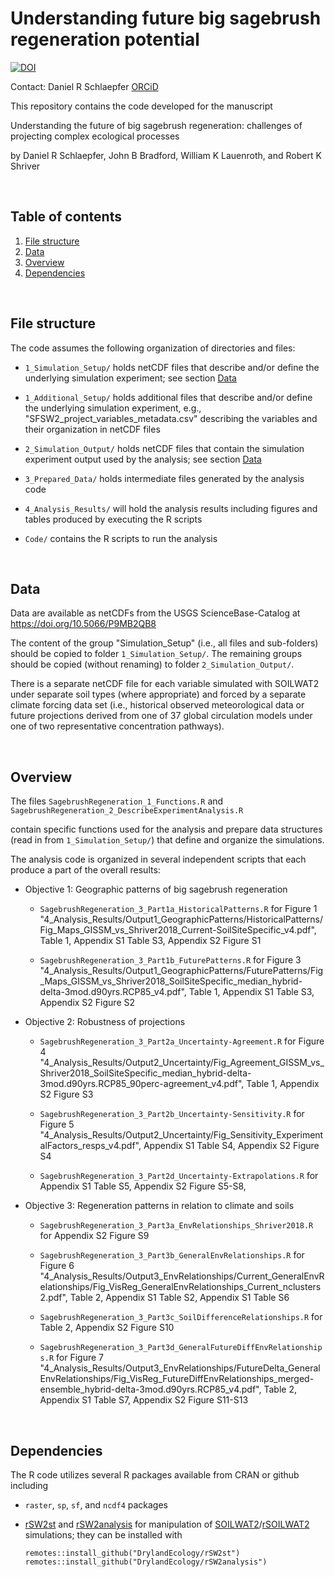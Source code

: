 

[SOILWAT2]: https://github.com/DrylandEcology/SOILWAT2
[rSOILWAT2]: https://github.com/DrylandEcology/rSOILWAT2
[rSW2st]: https://github.com/DrylandEcology/rSW2st
[rSW2analysis]: https://github.com/DrylandEcology/rSW2analysis




# Understanding future big sagebrush regeneration potential
[![DOI](https://zenodo.org/badge/360982261.svg)](https://zenodo.org/badge/latestdoi/360982261)

Contact: Daniel R Schlaepfer [ORCiD](https://orcid.org/0000-0001-9973-2065)


This repository contains the code developed for the manuscript

Understanding the future of big sagebrush regeneration:
challenges of projecting complex ecological processes

by Daniel R Schlaepfer, John B Bradford, William K Lauenroth, and
Robert K Shriver



<br>

## Table of contents

1. [File structure](#structure)
2. [Data](#data)
3. [Overview](#overview)
4. [Dependencies](#dependencies)


<br>
<a name="structure"></a>

## File structure

The code assumes the following organization of directories and files:
  * `1_Simulation_Setup/`
    holds netCDF files that describe and/or define the underlying
    simulation experiment; see section [Data](#data)

  * `1_Additional_Setup/`
    holds additional files that describe and/or define the underlying
    simulation experiment, e.g., "SFSW2_project_variables_metadata.csv"
    describing the variables and their organization in netCDF files

  * `2_Simulation_Output/`
    holds netCDF files that contain the simulation experiment output
    used by the analysis; see section [Data](#data)

  * `3_Prepared_Data/`
    holds intermediate files generated by the analysis code

  * `4_Analysis_Results/`
    will hold the analysis results including figures and tables produced
    by executing the R scripts

  * `Code/`
    contains the R scripts to run the analysis


<br>
<a name="data"></a>

## Data

  Data are available as netCDFs from the USGS ScienceBase-Catalog at
  https://doi.org/10.5066/P9MB2QB8

  The content of the group "Simulation_Setup" (i.e., all files and sub-folders)
  should be copied to folder `1_Simulation_Setup/`.
  The remaining groups should be copied (without renaming) to folder
  `2_Simulation_Output/`.

  There is a separate netCDF file for each variable simulated with SOILWAT2
  under separate soil types (where appropriate) and forced by a
  separate climate forcing data set
  (i.e., historical observed meteorological data or
  future projections derived from one of 37 global circulation models
  under one of two representative concentration pathways).

<br>
<a name="overview"></a>

## Overview

  The files
  `SagebrushRegeneration_1_Functions.R` and
  `SagebrushRegeneration_2_DescribeExperimentAnalysis.R`

  contain specific functions used for the analysis and prepare data structures
  (read in from `1_Simulation_Setup/`) that define and organize the simulations.

  The analysis code is organized in several independent scripts
  that each produce a part of the overall results:

  * Objective 1: Geographic patterns of big sagebrush regeneration
    - `SagebrushRegeneration_3_Part1a_HistoricalPatterns.R`
      for Figure 1 "4_Analysis_Results/Output1_GeographicPatterns/HistoricalPatterns/Fig_Maps_GISSM_vs_Shriver2018_Current-SoilSiteSpecific_v4.pdf",
      Table 1, Appendix S1 Table S3, Appendix S2 Figure S1

    - `SagebrushRegeneration_3_Part1b_FuturePatterns.R`
      for Figure 3 "4_Analysis_Results/Output1_GeographicPatterns/FuturePatterns/Fig_Maps_GISSM_vs_Shriver2018_SoilSiteSpecific_median_hybrid-delta-3mod.d90yrs.RCP85_v4.pdf",
      Table 1, Appendix S1 Table S3, Appendix S2 Figure S2

  * Objective 2: Robustness of projections
    - `SagebrushRegeneration_3_Part2a_Uncertainty-Agreement.R`
      for Figure 4 "4_Analysis_Results/Output2_Uncertainty/Fig_Agreement_GISSM_vs_Shriver2018_SoilSiteSpecific_median_hybrid-delta-3mod.d90yrs.RCP85_90perc-agreement_v4.pdf",
      Table 1, Appendix S2 Figure S3

    - `SagebrushRegeneration_3_Part2b_Uncertainty-Sensitivity.R`
      for Figure 5 "4_Analysis_Results/Output2_Uncertainty/Fig_Sensitivity_ExperimentalFactors_resps_v4.pdf",
      Appendix S1 Table S4, Appendix S2 Figure S4

    - `SagebrushRegeneration_3_Part2d_Uncertainty-Extrapolations.R`
      for Appendix S1 Table S5, Appendix S2 Figure S5-S8,

  * Objective 3: Regeneration patterns in relation to climate and soils
    - `SagebrushRegeneration_3_Part3a_EnvRelationships_Shriver2018.R`
      for Appendix S2 Figure S9

    - `SagebrushRegeneration_3_Part3b_GeneralEnvRelationships.R`
      for Figure 6 "4_Analysis_Results/Output3_EnvRelationships/Current_GeneralEnvRelationships/Fig_VisReg_GeneralEnvRelationships_Current_nclusters2.pdf",
      Table 2, Appendix S1 Table S2, Appendix S1 Table S6

    - `SagebrushRegeneration_3_Part3c_SoilDifferenceRelationships.R`
      for Table 2, Appendix S2 Figure S10

    - `SagebrushRegeneration_3_Part3d_GeneralFutureDiffEnvRelationships.R`
      for Figure 7 "4_Analysis_Results/Output3_EnvRelationships/FutureDelta_GeneralEnvRelationships/Fig_VisReg_FutureDiffEnvRelationships_merged-ensemble_hybrid-delta-3mod.d90yrs.RCP85_v4.pdf",
      Table 2, Appendix S1 Table S7, Appendix S2 Figure S11-S13



<br>
<a name="dependencies"></a>

## Dependencies

The R code utilizes several R packages available from CRAN or github including
  * `raster`, `sp`, `sf`, and `ncdf4` packages

  * [rSW2st][] and [rSW2analysis][] for manipulation of
    [SOILWAT2][]/[rSOILWAT2][] simulations; they can be installed with
    ```{r}
    remotes::install_github("DrylandEcology/rSW2st")
    remotes::install_github("DrylandEcology/rSW2analysis")
    ```

